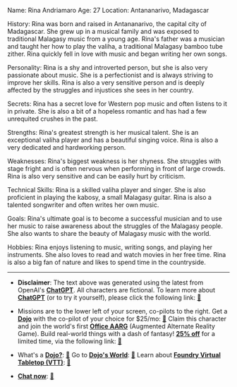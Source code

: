 Name: Rina Andriamaro
Age: 27
Location: Antananarivo, Madagascar

History: Rina was born and raised in Antananarivo, the capital city of Madagascar. She grew up in a musical family and was exposed to traditional Malagasy music from a young age. Rina's father was a musician and taught her how to play the valiha, a traditional Malagasy bamboo tube zither. Rina quickly fell in love with music and began writing her own songs.

Personality: Rina is a shy and introverted person, but she is also very passionate about music. She is a perfectionist and is always striving to improve her skills. Rina is also a very sensitive person and is deeply affected by the struggles and injustices she sees in her country.

Secrets: Rina has a secret love for Western pop music and often listens to it in private. She is also a bit of a hopeless romantic and has had a few unrequited crushes in the past.

Strengths: Rina's greatest strength is her musical talent. She is an exceptional valiha player and has a beautiful singing voice. Rina is also a very dedicated and hardworking person.

Weaknesses: Rina's biggest weakness is her shyness. She struggles with stage fright and is often nervous when performing in front of large crowds. Rina is also very sensitive and can be easily hurt by criticism.

Technical Skills: Rina is a skilled valiha player and singer. She is also proficient in playing the kabosy, a small Malagasy guitar. Rina is also a talented songwriter and often writes her own music.

Goals: Rina's ultimate goal is to become a successful musician and to use her music to raise awareness about the struggles of the Malagasy people. She also wants to share the beauty of Malagasy music with the world.

Hobbies: Rina enjoys listening to music, writing songs, and playing her instruments. She also loves to read and watch movies in her free time. Rina is also a big fan of nature and likes to spend time in the countryside.
 

---
* **Disclaimer**: The text above was generated using the latest from OpenAI's [**ChatGPT**](https://openai.com/blog/chatgpt/).  All characters are fictional.  To learn more about [**ChatGPT**](https://openai.com/blog/chatgpt/) (or to try it yourself), please click the following link: [:closed_book:](https://openai.com/blog/chatgpt/)

* Missions are to the lower left of your screen, co-pilots to the right. Get a [**Dojo**](https://workmates.live/marketplace) with the co-pilot of your choice for $25/mo: [:green_book:](https://workmates.live/marketplace) Claim this character and join the world's first [**Office AARG**](https://dojos.world) (Augmented Alternate Reality Game). Build real-world things with a dash of fantasy! [**25% off**](https://blog.workmates.live/deal-on-a-dojo) for a limited time, via the following link: [:green_book:](https://blog.workmates.live/deal-on-a-dojo) 

* What's a [**Dojo?**](https://workdojos.com): [:blue_book:](https://workdojos.com)  Go to [**Dojo's World**](https://dojos.world): [:blue_book:](https://dojos.world)  Learn about [**Foundry Virtual Tabletop (VTT)**](https://foundryvtt.com): [:closed_book:](https://foundryvtt.com/)

* [**Chat now**](https://chat.workmates.live/channel/support): [:ledger:](https://chat.workmates.live/channel/support)